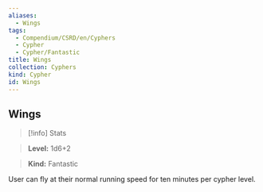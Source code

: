 ```yaml
---
aliases:
  - Wings
tags:
  - Compendium/CSRD/en/Cyphers
  - Cypher
  - Cypher/Fantastic
title: Wings
collection: Cyphers
kind: Cypher
id: Wings
---
```

## Wings    
>[!info] Stats    
> **Level:** 1d6+2    
> **Kind:** Fantastic  
    
User can fly at their normal running speed for ten minutes per cypher level.
